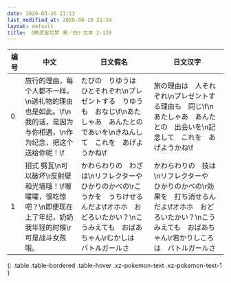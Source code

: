 ```yaml
---
date: 2020-03-26 23:13
last_modified_at: 2020-08-19 21:34
layout: default
title: 《精灵宝可梦 黑／白》文本 2-120
---
```

| 编号 | 中文 | 日文假名 | 日文汉字 |
| ---- | ---- | ---- | --- |
| 0 | 旅行的理由，每个人都不一样。\n送礼物的理由也是如此。\f\n我的话，是因为与你相遇，\n作为纪念，把这个送给你呢！\f | たびの　りゆうは　ひとそれぞれ\nプレゼントする　りゆうも　おなじ\f\nあたしゃあ　あんたとの　であいを\nきねんして　これを　あげようかね\f | 旅の理由は　人それぞれ\nプレゼントする理由も　同じ\f\nあたしゃあ　あんたとの　出会いを\n記念して　これを　あげようかね\f |
| 1 | 招式 劈瓦\n可以破坏\r反射壁和光墙哦！\f喔嚯嚯，很吃惊吧？\n即便现在上了年纪，奶奶我年轻的时候\r可是战斗女孩哦。 | かわらわりの　わざは\nリフレクターや　ひかりのかべの\rこうかを　うちけせるんだよ\fオホホ　おどろいたかい？\nこうみえても　おばあちゃん\rむかしは　バトルガールさ | かわらわりの　技は\nリフレクターや　ひかりのかべの\r効果を　打ち消せるんだよ\fオホホ　おどろいたかい？\nこうみえても　おばあちゃん\r若かりしころは　バトルガールさ |
{: .table .table-bordered .table-hover .xz-pokemon-text .xz-pokemon-text-1 }
